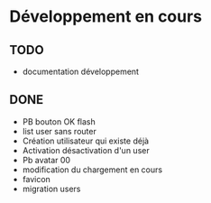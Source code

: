 # Développement en cours

## TODO

* documentation développement

## DONE

* PB bouton OK flash
* list user sans router
* Création utilisateur qui existe déjà
* Activation désactivation d'un user
* Pb avatar 00
* modification du chargement en cours
* favicon
* migration users
